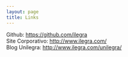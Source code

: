 ```yaml
---
layout: page
title: Links
---
```


<p class="message">
Github: <a href="https://github.com/ilegra">https://github.com/ilegra</a><br/>
Site Corporativo: <a href="http://www.ilegra.com">http://www.ilegra.com/</a><br/>
Blog Unilegra: <a href="http://www.ilegra.com/unilegra">http://www.ilegra.com/unilegra/</a>
</p>